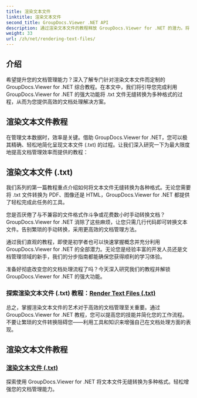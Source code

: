 ```yaml
---
title: 渲染文本文件
linktitle: 渲染文本文件
second_title: GroupDocs.Viewer .NET API
description: 通过渲染文本文件的教程释放 GroupDocs.Viewer for .NET 的潜力。将 .txt 文件转换为各种格式以增强文档管理。
weight: 33
url: /zh/net/rendering-text-files/
---
```

## 介绍

希望提升您的文档管理能力？深入了解专门针对渲染文本文件而定制的 GroupDocs.Viewer for .NET 综合教程。在本文中，我们将引导您完成利用 GroupDocs.Viewer for .NET 的强大功能将 .txt 文件无缝转换为多种格式的过程，从而为您提供高效的文档处理解决方案。

## 渲染文本文件教程

在管理文本数据时，效率是关键。借助 GroupDocs.Viewer for .NET，您可以极其精确、轻松地简化呈现文本文件 (.txt) 的过程。让我们深入研究一下为最大限度地提高文档管理效率而提供的教程：

## 渲染文本文件 (.txt)

我们系列的第一篇教程重点介绍如何将文本文件无缝转换为各种格式。无论您需要将 .txt 文件转换为 PDF、图像还是 HTML，GroupDocs.Viewer for .NET 都提供了轻松完成此任务的工具。 

您是否厌倦了与不兼容的文件格式作斗争或花费数小时手动转换文档？ GroupDocs.Viewer for .NET 消除了这些麻烦，让您只需几行代码即可转换文本文件。告别繁琐的手动转换，采用更高效的文档管理方法。

通过我们直观的教程，即使是初学者也可以快速掌握概念并充分利用 GroupDocs.Viewer for .NET 的全部潜力。无论您是经验丰富的开发人员还是文档管理领域的新手，我们的分步指南都能确保您获得顺利的学习体验。

准备好彻底改变您的文档处理流程了吗？今天深入研究我们的教程并解锁 GroupDocs.Viewer for .NET 的强大功能。

### 探索渲染文本文件 (.txt) 教程：[Render Text Files (.txt)](./render-txt/)

总之，掌握渲染文本文件的艺术对于高效的文档管理至关重要。通过 GroupDocs.Viewer for .NET 教程，您可以提高您的技能并简化您的工作流程。不要让繁琐的文件转换阻碍您——利用工具和知识来增强自己在文档处理方面的表现。
## 渲染文本文件教程
### [渲染文本文件 (.txt)](./render-txt/)
探索使用 GroupDocs.Viewer for .NET 将文本文件无缝转换为多种格式。轻松增强您的文档管理能力。